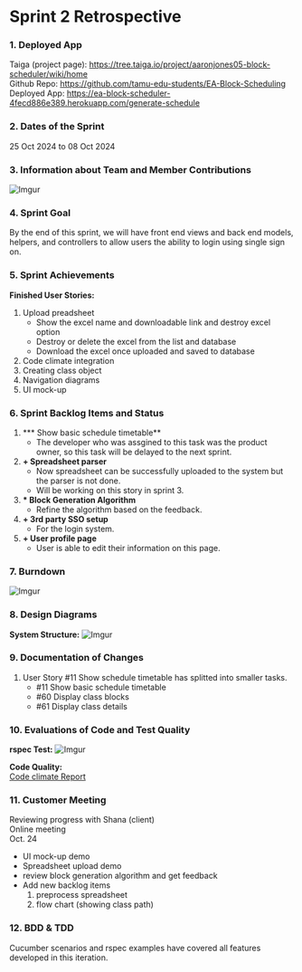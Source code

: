# Sprint 2 Retrospective

### 1. Deployed App
Taiga (project page): https://tree.taiga.io/project/aaronjones05-block-scheduler/wiki/home <br>
Github Repo: https://github.com/tamu-edu-students/EA-Block-Scheduling <br>
Deployed App: https://ea-block-scheduler-4fecd886e389.herokuapp.com/generate-schedule<br>

### 2. Dates of the Sprint
25 Oct 2024 to 08 Oct 2024

### 3. Information about Team and Member Contributions
![Imgur](https://imgur.com/K2i9i1e.png)

### 4. Sprint Goal 
By the end of this sprint, we will have front end views and back end models, helpers, and
controllers to allow users the ability to login using single sign on.

### 5. Sprint Achievements
**Finished User Stories:**
1. Upload preadsheet
   - Show the excel name and downloadable link and destroy excel option
   - Destroy or delete the excel from the list and database
   - Download the excel once uploaded and saved to database
2. Code climate integration
3. Creating class object
4. Navigation diagrams
5. UI mock-up

### 6. Sprint Backlog Items and Status
1. *** Show basic schedule timetable**
    - The developer who was assgined to this task was the product owner, so this task will be delayed to the next sprint.
2. **+ Spreadsheet parser**
    - Now spreadsheet can be successfully uploaded to the system but the parser is not done.
    - Will be working on this story in sprint 3.
3. **\* Block Generation Algorithm**
    - Refine the algorithm based on the feedback.
4. **+ 3rd party SSO setup**
    - For the login system.
5. **+ User profile page**
    - User is able to edit their information on this page.
    
### 7. Burndown
![Imgur](https://imgur.com/olEn8l5.png)

### 8. Design Diagrams
**System Structure:**
![Imgur](https://i.imgur.com/CCtDZlI.png)

### 9. Documentation of Changes
1. User Story #11 Show schedule timetable has splitted into smaller tasks.
    - #11 Show basic schedule timetable
    - #60 Display class blocks
    - #61 Display class details

### 10. Evaluations of Code and Test Quality
**rspec Test:**
![Imgur](https://imgur.com/cTAOjHd.png)
<br>

**Code Quality:** <br>
[Code climate Report](https://codeclimate.com/github/tamu-edu-students/EA-Block-Scheduling)

### 11. Customer Meeting
Reviewing progress with Shana (client) <br>
Online meeting <br>
Oct. 24 <br>
- UI mock-up demo
- Spreadsheet upload demo
- review block generation algorithm and get feedback
- Add new backlog items
  1. preprocess spreadsheet
  2. flow chart (showing class path)

### 12. BDD & TDD
Cucumber scenarios and rspec examples have covered all features developed in this iteration.

